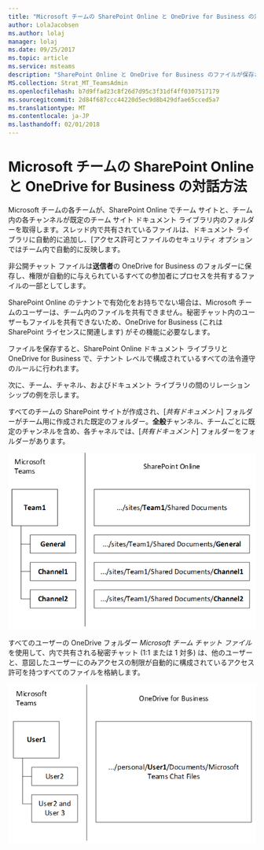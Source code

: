 ```yaml
---
title: "Microsoft チームの SharePoint Online と OneDrive for Business の対話方法"
author: LolaJacobsen
ms.author: lolaj
manager: lolaj
ms.date: 09/25/2017
ms.topic: article
ms.service: msteams
description: "SharePoint Online と OneDrive for Business のファイルが保存されている場合、個人のチャットなどの Microsoft チームとの間の関係チーム、チャネル、およびドキュメント ライブラリでの操作について説明します。"
MS.collection: Strat_MT_TeamsAdmin
ms.openlocfilehash: b7d9ffad23c8f26d7d95c3f31df4ff0307517179
ms.sourcegitcommit: 2d84f687ccc44220d5ec9d8b429dfae65cced5a7
ms.translationtype: MT
ms.contentlocale: ja-JP
ms.lasthandoff: 02/01/2018
---
```

<a name="how-sharepoint-online-and-onedrive-for-business-interact-with-microsoft-teams"></a>Microsoft チームの SharePoint Online と OneDrive for Business の対話方法
=============================================================================

Microsoft チームの各チームが、SharePoint Online でチーム サイトと、チーム内の各チャンネルが既定のチーム サイト ドキュメント ライブラリ内のフォルダーを取得します。スレッド内で共有されているファイルは、ドキュメント ライブラリに自動的に追加し、[アクセス許可とファイルのセキュリティ オプションではチーム内で自動的に反映します。

非公開チャット ファイルは**送信者**の OneDrive for Business のフォルダーに保存し、権限が自動的に与えられているすべての参加者にプロセスを共有するファイルの一部としてします。

SharePoint Online のテナントで有効化をお持ちでない場合は、Microsoft チームのユーザーは、チーム内のファイルを共有できません。秘密チャット内のユーザーもファイルを共有できないため、OneDrive for Business (これは SharePoint ライセンスに関連します) がその機能に必要なします。

ファイルを保存すると、SharePoint Online ドキュメント ライブラリと OneDrive for Business で、テナント レベルで構成されているすべての法令遵守のルールに行われます。

次に、チーム、チャネル、およびドキュメント ライブラリの間のリレーションシップの例を示します。

すべてのチームの SharePoint サイトが作成され、[*共有ドキュメント*] フォルダーがチーム用に作成された既定のフォルダー。**全般**チャンネル、チームごとに既定のチャンネルを含め、各チャネルでは、[*共有ドキュメント*] フォルダーをフォルダーがあります。

![共有ドキュメントをチームと Microsoft チームでそのチャンネルの設定で SharePoint Online フォルダーの図。](media/Understand_how_SharePoint_Online_and_OneDrive_for_Business_interact_with_Microsoft_Teams_image1.png)

すべてのユーザーの OneDrive フォルダー *Microsoft チーム チャット ファイル*を使用して、内で共有される秘密チャット (1:1 または 1 対多) は、他のユーザーと、意図したユーザーにのみアクセスの制限が自動的に構成されているアクセス許可を持つすべてのファイルを格納します。

![OneDrive フォルダーの図では、Microsoft チーム チャット ファイルの各ユーザーのチャットという名前です。](media/Understand_how_SharePoint_Online_and_OneDrive_for_Business_interact_with_Microsoft_Teams_image2.png)
